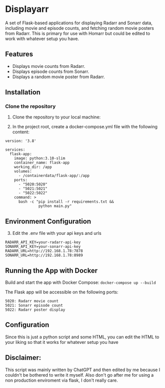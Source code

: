 # Displayarr

A set of Flask-based applications for displaying Radarr and Sonarr data, including movie and episode counts, and fetching random movie posters from Radarr. This is primary for use with Homarr but could be edited to work with whatever setup you have.

## Features

- Displays movie counts from Radarr.
- Displays episode counts from Sonarr.
- Displays a random movie poster from Radarr.


## Installation

### Clone the repository

1. Clone the repository to your local machine:

2. In the project root, create a docker-compose.yml file with the following content:

```
version: '3.8'

services:
  flask-app:
    image: python:3.10-slim
    container_name: flask-app
    working_dir: /app
    volumes:
      - /containerdata/flask-app/:/app
    ports:
      - "5020:5020"
      - "5021:5021"
      - "5022:5022"
    command: >
      bash -c "pip install -r requirements.txt &&
               python main.py"
```
## Environment Configuration
3. Edit the .env file with your api keys and urls
```
RADARR_API_KEY=your-radarr-api-key
SONARR_API_KEY=your-sonarr-api-key
RADARR_URL=http://192.168.1.78:7878
SONARR_URL=http://192.168.1.78:8989
```
## Running the App with Docker
Build and start the app with Docker Compose:
`docker-compose up --build`

The Flask app will be accessible on the following ports:
```
5020: Radarr movie count
5021: Sonarr episode count
5022: Radarr poster display
```
## Configuration

Since this is just a python script and some HTML, you can edit the HTML to your liking so that it works for whatever setup you have

## Disclaimer: 
This script was mainly written by ChatGPT and then edited by me because I couldn't be bothered to write it myself. Also don't go after me for using a non production enviroment via flask, I don't really care.
